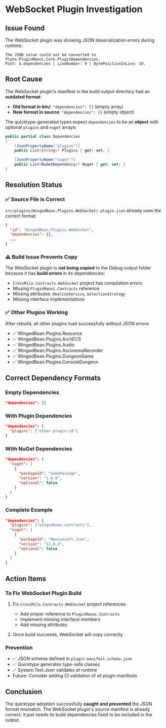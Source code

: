 # WebSocket Plugin Investigation

## Issue Found
The WebSocket plugin was showing JSON deserialization errors during runtime:
```
The JSON value could not be converted to Plate.PluginManoi.Core.PluginDependencies. 
Path: $.dependencies | LineNumber: 9 | BytePositionInLine: 19.
```

## Root Cause
The WebSocket plugin's manifest in the build output directory had an **outdated format**:
- **Old format in bin/**: `"dependencies": []` (empty array)
- **New format in source**: `"dependencies": {}` (empty object)

The quicktype-generated types expect `dependencies` to be an **object** with optional `plugins` and `nuget` arrays:
```csharp
public partial class Dependencies
{
    [JsonPropertyName("plugins")]
    public List<string>? Plugins { get; set; }

    [JsonPropertyName("nuget")]
    public List<NuGetDependency>? Nuget { get; set; }
}
```

## Resolution Status

### ✅ Source File is Correct
`src/plugins/WingedBean.Plugins.WebSocket/.plugin.json` already uses the correct format:
```json
{
  "id": "WingedBean.Plugins.WebSocket",
  "dependencies": {},
  ...
}
```

### ⚠️ Build Issue Prevents Copy
The WebSocket plugin is **not being copied** to the Debug output folder because it has **build errors** in its dependencies:
- `CrossMilo.Contracts.WebSocket` project has compilation errors
- Missing `PluginManoi.Contracts` reference
- Missing attributes: `RealizeService`, `SelectionStrategy`
- Missing interface implementations

### ✅ Other Plugins Working
After rebuild, all other plugins load successfully without JSON errors:
- ✅ WingedBean.Plugins.Resource
- ✅ WingedBean.Plugins.ArchECS  
- ✅ WingedBean.Plugins.Audio
- ✅ WingedBean.Plugins.AsciinemaRecorder
- ✅ WingedBean.Plugins.DungeonGame
- ✅ WingedBean.Plugins.ConsoleDungeon

## Correct Dependency Formats

### Empty Dependencies
```json
"dependencies": {}
```

### With Plugin Dependencies
```json
"dependencies": {
  "plugins": ["other-plugin-id"]
}
```

### With NuGet Dependencies  
```json
"dependencies": {
  "nuget": [
    {
      "packageId": "SomePackage",
      "version": "1.0.0",
      "optional": false
    }
  ]
}
```

### Complete Example
```json
"dependencies": {
  "plugins": ["wingedbean.contracts"],
  "nuget": [
    {
      "packageId": "Newtonsoft.Json",
      "version": "13.0.3",
      "optional": false
    }
  ]
}
```

## Action Items

### To Fix WebSocket Plugin Build
1. Fix `CrossMilo.Contracts.WebSocket` project references:
   - Add proper reference to `PluginManoi.Contracts`
   - Implement missing interface members
   - Add missing attributes

2. Once build succeeds, WebSocket will copy correctly

### Prevention
- ✅ JSON schema defined in `plugin-manifest.schema.json`
- ✅ Quicktype generates type-safe classes
- ✅ System.Text.Json validates at runtime
- Future: Consider adding CI validation of all plugin manifests

## Conclusion
The quicktype adoption successfully **caught and prevented** the JSON format mismatch. The WebSocket plugin's source manifest is already correct; it just needs its build dependencies fixed to be included in the output.

